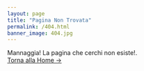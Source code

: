 ```yaml
---
layout: page
title: "Pagina Non Trovata"
permalink: /404.html
banner_image: 404.jpg
---
```


Mannaggia! La pagina che cerchi non esiste!. <br />
<a class="error-link" href="{{ site.baseurl }}/">Torna alla Home &rarr;</a>
